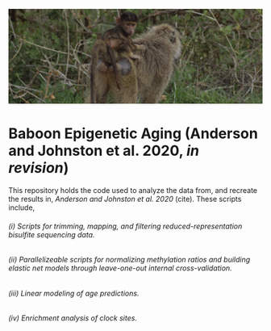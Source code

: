 ![Test](./misc/README_temp.JPG)

# Baboon Epigenetic Aging (Anderson and Johnston et al. 2020, _in revision_)

This repository holds the code used to analyze the data from, and recreate the results in, _Anderson and Johnston et al. 2020_ (cite). These scripts include,

###### (i) Scripts for trimming, mapping, and filtering reduced-representation bisulfite sequencing data.
###### (ii) Parallelizeable scripts for normalizing methylation ratios and building elastic net models through leave-one-out internal cross-validation.
###### (iii) Linear modeling of age predictions.
###### (iv) Enrichment analysis of clock sites. 

